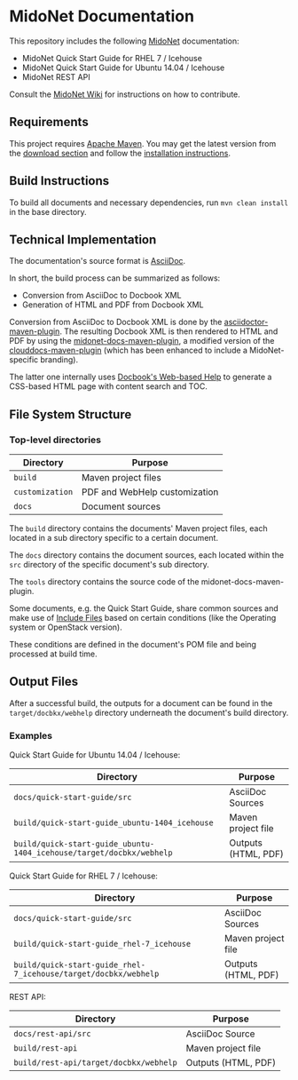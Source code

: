 # MidoNet Documentation

This repository includes the following [MidoNet](http://www.midonet.org/)
documentation:

 * MidoNet Quick Start Guide for RHEL 7 / Icehouse
 * MidoNet Quick Start Guide for Ubuntu 14.04 / Icehouse
 * MidoNet REST API

Consult the [MidoNet Wiki](http://wiki.midonet.org/) for instructions on how to
contribute.

## Requirements

This project requires [Apache Maven](https://maven.apache.org/). You may get the
latest version from the
[download section](https://maven.apache.org/download.cgi) and follow the
[installation instructions](https://maven.apache.org/download.cgi#Installation_Instructions).

## Build Instructions

To build all documents and necessary dependencies, run `mvn clean install` in
the base directory.

## Technical Implementation

The documentation's source format is [AsciiDoc](https://en.wikipedia.org/wiki/AsciiDoc).

In short, the build process can be summarized as follows:

* Conversion from AsciiDoc to Docbook XML
* Generation of HTML and PDF from Docbook XML

Conversion from AsciiDoc to Docbook XML is done by the 
[asciidoctor-maven-plugin](http://asciidoctor.org/docs/asciidoctor-maven-plugin/).
The resulting Docbook XML is then rendered to HTML and PDF by using the
[midonet-docs-maven-plugin](https://github.com/midonet/midonet-docs/tree/master/tools/midonet-docs-maven-plugin),
a modified version of the
[clouddocs-maven-plugin](https://github.com/rackerlabs/clouddocs-maven-plugin)
(which has been enhanced to include a MidoNet-specific branding).

The latter one internally uses
[Docbook's Web-based Help](http://docbook.sourceforge.net/release/xsl/current/webhelp/docs/ch01.html)
to generate a CSS-based HTML page with content search and TOC.

## File System Structure

### Top-level directories


| Directory       | Purpose                       |
| --------------- | ----------------------------- |
| `build`         | Maven project files           |
| `customization` | PDF and WebHelp customization |
| `docs`          | Document sources              |

The `build` directory contains the documents' Maven project files, each located
in a sub directory specific to a certain document.

The `docs` directory contains the document sources, each located within the
`src` directory of the specific document's sub directory.

The `tools` directory contains the source code of the midonet-docs-maven-plugin.

Some documents, e.g. the Quick Start Guide, share common sources and make use of
[Include Files](http://asciidoctor.org/docs/asciidoc-syntax-quick-reference/#include-files)
based on certain conditions (like the Operating system or OpenStack version).

These conditions are defined in the document's POM file and being processed at
build time.

## Output Files

After a successful build, the outputs for a document can be found in the
`target/docbkx/webhelp` directory underneath the document's build directory.

### Examples

Quick Start Guide for Ubuntu 14.04 / Icehouse:

| Directory                                                            | Purpose             |
| -------------------------------------------------------------------- |-------------------- |
| `docs/quick-start-guide/src`                                         | AsciiDoc Sources    |
| `build/quick-start-guide_ubuntu-1404_icehouse`                       | Maven project file  |
| `build/quick-start-guide_ubuntu-1404_icehouse/target/docbkx/webhelp` | Outputs (HTML, PDF) |

Quick Start Guide for RHEL 7 / Icehouse:

| Directory                                                       | Purpose             |
| --------------------------------------------------------------- |-------------------- |
| `docs/quick-start-guide/src`                                    | AsciiDoc Sources    |
| `build/quick-start-guide_rhel-7_icehouse`                       | Maven project file  |
| `build/quick-start-guide_rhel-7_icehouse/target/docbkx/webhelp` | Outputs (HTML, PDF) |

REST API:

| Directory                              | Purpose             |
| -------------------------------------- |-------------------- |
| `docs/rest-api/src`                    | AsciiDoc Source     |
| `build/rest-api`                       | Maven project file  |
| `build/rest-api/target/docbkx/webhelp` | Outputs (HTML, PDF) |
